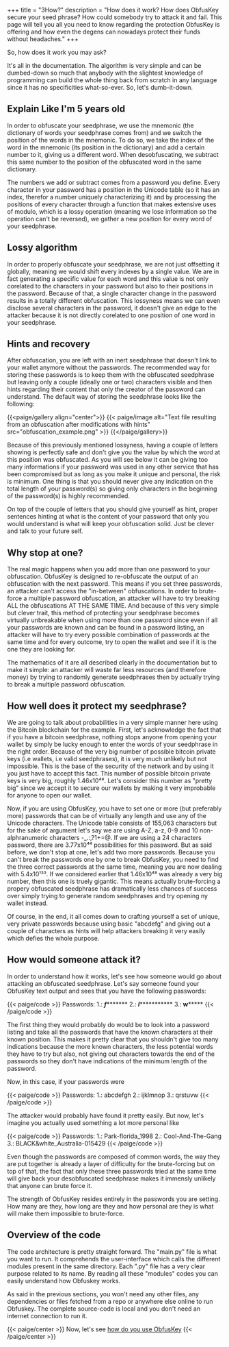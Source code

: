+++
title = "3How?"
description = "How does it work? How does ObfusKey secure your seed phrase? How could somebody try to attack it and fail. This page will tell you all you need to know regarding the protection ObfusKey is offering and how even the degens can nowadays protect their funds without headaches."
+++

So, how does it work you may ask?

It's all in the documentation. The algorithm is very simple and can be dumbed-down so much that anybody with the slightest knowledge of programming can build the whole thing back from scratch in any language since it has no specificities what-so-ever. So, let's dumb-it-down.

## Explain Like I'm 5 years old

In order to obfuscate your seedphrase, we use the mnemonic (the dictionary of words your seedphrase comes from) and we switch the position of the words in the mnemonic. To do so, we take the index of the word in the mnemonic (its position in the dictionary) and add a certain number to it, giving us a different word. When desobfuscating, we subtract this same number to the position of the obfuscated word in the same dictionary.

The numbers we add or subtract comes from a password you define. Every character in your password has a position in the Unicode table (so it has an index, therefor a number uniquely characterizing it) and by processing the positions of every character through a function that makes extensive uses of modulo, which is a lossy operation (meaning we lose information so the operation can't be reversed), we gather a new position for every word of your seedphrase.

## Lossy algorithm

In order to properly obfuscate your seedphrase, we are not just offsetting it globally, meaning we would shift every indexes by a single value. We are in fact generating a specific value for each word and this value is not only corelated to the characters in your password but also to their positions in the password. Because of that, a single character change in the password results in a totally different obfuscation. This lossyness means we can even disclose several characters in the password, it doesn't give an edge to the attacker because it is not directly corelated to one position of one word in your seedphrase. 

## Hints and recovery

After obfuscation, you are left with an inert seedphrase that doesn't link to your wallet anymore without the passwords. The recommended way for storing these passwords is to keep them with the obfuscated seedphrase but leaving only a couple (ideally one or two) characters visible and then hints regarding their content that only the creator of the password can understand. The default way of storing the seedphrase looks like the following:

{{<paige/gallery align="center">}}
{{< paige/image alt="Text file resulting from an obfuscation after modifications with hints" src="obfuscation_example.png" >}}
{{</paige/gallery>}}

Because of this previously mentioned lossyness, having a couple of letters showing is perfectly safe and don't give you the value by which the word at this position was obfuscated. As you will see below it can be giving too many informations if your password was used in any other service that has been compromised but as long as you make it unique and personal, the risk is minimum. One thing is that you should never give any indication on the total length of your password(s) so giving only characters in the beginning of the password(s) is highly recommended.

On top of the couple of letters that you should give yourself as hint, proper sentences hinting at what is the content of your password that only you would understand is what will keep your obfuscation solid. Just be clever and talk to your future self. 

## Why stop at one?

The real magic happens when you add more than one password to your obfuscation. ObfusKey is designed to re-obfuscate the output of an obfuscation with the next password. This means if you set three passwords, an attacker can't access the "in-between" obfuscations. In order to brute-force a multiple password obfuscation, an attacker will have to try breaking ALL the obfuscations AT THE SAME TIME. And because of this very simple but clever trait, this method of protecting your seedphrase becomes virtually unbreakable when using more than one password since even if all your passwords are known and can be found in a password listing, an attacker will have to try every possible combination of passwords at the same time and for every outcome, try to open the wallet and see if it is the one they are looking for.

The mathematics of it are all described clearly in the documentation but to make it simple:
an attacker will waste far less resources (and therefore money) by trying to randomly generate seedphrases then by actually trying to break a multiple password obfuscation.

## How well does it protect my seedphrase?

We are going to talk about probabilities in a very simple manner here using the Bitcoin blockchain for the example. First, let's acknowledge the fact that if you have a bitcoin seedphrase, nothing stops anyone from opening your wallet by simply be lucky enough to enter the words of your seedphrase in the right order. Because of the very big number of possible bitcoin private keys (i.e wallets, i.e valid seedphrases), it is very much unlikely but not impossible. This is the base of the security of the network and by using it you just have to accept this fact. This number of possible bitcoin private keys is very big, roughly 1.46x10⁴⁸. Let's consider this number as "pretty big" since we accept it to secure our wallets by making it very improbable for anyone to open our wallet.

Now, if you are using ObfusKey, you have to set one or more (but preferably more) passwords that can be of virtually any length and use any of the Unicode characters. The Unicode table consists of 155,063 characters but for the sake of argument let's say we are using A-Z, a-z, 0-9 and 10 non-alphranumeric characters -_.:,?1+=@. If we are using a 24 characters password, there are 3.77x10⁴⁴ possibilities for this password. But as said before, we don't stop at one, let's add two more passwords. Because you can't break the passwords one by one to break ObfusKey, you need to find the three correct passwords at the same time, meaning you are now dealing with 5.4x10¹³³. If we considered earlier that 1.46x10⁴⁸ was already a very big number, then this one is truely gigantic. This means actually brute-forcing a propery obfuscated seedphrase has dramatically less chances of success over simply trying to generate random seedphrases and try opening ny wallet instead.

Of course, in the end, it all comes down to crafting yourself a set of unique, very private passwords because using basic "abcdefg" and giving out a couple of characters as hints will help attackers breaking it very easily which defies the whole purpose.

## How would someone attack it?

In order to understand how it works, let's see how someone would go about attacking an obfuscated seedphrase. Let's say someone found your ObfusKey text output and sees that you have the following passwords:

{{< paige/code >}}
Passwords:
    1.: *****f************
    2.: ***l**************
    3.: ******w***********
{{< /paige/code >}}

The first thing they would probably do would be to look into a password listing and take all the passwords that have the known characters at their known position. This makes it pretty clear that you shouldn't give too many indications because the more known characters, the less potential words they have to try but also, not giving out characters towards the end of the passwords so they don't have indications of the minimum length of the password.

Now, in this case, if your passwords were

{{< paige/code >}}
Passwords:
    1.: abcdefgh
    2.: ijklmnop
    3.: qrstuvw
{{< /paige/code >}}

The attacker would probably have found it pretty easily. But now, let's imagine you actually used something a lot more personal like

{{< paige/code >}}
Passwords:
    1.: Park-florida_1998
    2.: Cool-And-The-Gang
    3.: BLACK&white_Australia-015429
{{< /paige/code >}}

Even though the passwords are composed of common words, the way they are put together is already a layer of difficulty for the brute-forcing but on top of that, the fact that only these three passwords tried at the same time will give back your desobfuscated seedphrase makes it immensly unlikely that anyone can brute force it.

The strength of ObfusKey resides entirely in the passwords you are setting. How many are they, how long are they and how personal are they is what will make them impossible to brute-force.

## Overview of the code

The code architecture is pretty straight forward. The "main.py" file is what you want to run. It comprehends the user-interface which calls the different modules present in the same directory. Each ".py" file has a very clear purpose related to its name. By reading all these "modules" codes you can easily understand how Obfuskey works.

As said in the previous sections, you won't need any other files, any dependencies or files fetched from a repo or anywhere else online to run Obfuskey. The complete source-code is local and you don't need an internet connection to run it.

{{< paige/center >}}
Now, let's see [how do you use ObfusKey](../4howto)
{{< /paige/center >}}
